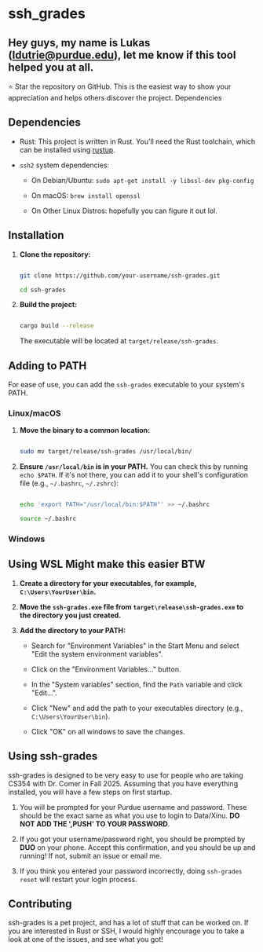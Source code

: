 # ssh_grades

## Hey guys, my name is Lukas (ldutrie@purdue.edu), let me know if this tool helped you at all. 

⭐ Star the repository on GitHub. This is the easiest way to show your appreciation and helps others discover the project.
Dependencies

## Dependencies


- Rust: This project is written in Rust. You'll need the Rust toolchain, which can be installed using [rustup](https://rustup.rs/).

- `ssh2` system dependencies:

    - On Debian/Ubuntu: `sudo apt-get install -y libssl-dev pkg-config`

    - On macOS: `brew install openssl`

    - On Other Linux Distros: hopefully you can figure it out lol.


## Installation


1. **Clone the repository:**

   ```bash

   git clone https://github.com/your-username/ssh-grades.git

   cd ssh-grades

   ```


2. **Build the project:**

   ```bash

   cargo build --release

   ```

   The executable will be located at `target/release/ssh-grades`.


## Adding to PATH


For ease of use, you can add the `ssh-grades` executable to your system's PATH.


### Linux/macOS


1. **Move the binary to a common location:**

   ```bash

   sudo mv target/release/ssh-grades /usr/local/bin/

   ```


2. **Ensure `/usr/local/bin` is in your PATH.** You can check this by running `echo $PATH`. If it's not there, you can add it to your shell's configuration file (e.g., `~/.bashrc`, `~/.zshrc`):

   ```bash

   echo 'export PATH="/usr/local/bin:$PATH"' >> ~/.bashrc

   source ~/.bashrc

   ```


### Windows
## Using WSL Might make this easier BTW


1. **Create a directory for your executables, for example, `C:\Users\YourUser\bin`.**


2. **Move the `ssh-grades.exe` file from `target\release\ssh-grades.exe` to the directory you just created.**


3. **Add the directory to your PATH:**

   - Search for "Environment Variables" in the Start Menu and select "Edit the system environment variables".

   - Click on the "Environment Variables..." button.

   - In the "System variables" section, find the `Path` variable and click "Edit...".

   - Click "New" and add the path to your executables directory (e.g., `C:\Users\YourUser\bin`).

   - Click "OK" on all windows to save the changes.


## Using ssh-grades


ssh-grades is designed to be very easy to use for people who are taking CS354 with Dr. Comer in Fall 2025. Assuming that you have everything installed, you will have a few steps on first startup.


1. You will be prompted for your Purdue username and password. These should be the exact same as what you use to login to Data/Xinu. **DO NOT ADD THE ',PUSH' TO YOUR PASSWORD**.

2. If you got your username/password right, you should be prompted by **DUO** on your phone. Accept this confirmation, and you should be up and running! If not, submit an issue or email me.

3. If you think you entered your password incorrectly, doing `ssh-grades reset` will restart your login process.


## Contributing

ssh-grades is a pet project, and has a lot of stuff that can be worked on. If you are interested in Rust or SSH, I would highly encourage you to take a look at one of the issues, and see what you got! 
